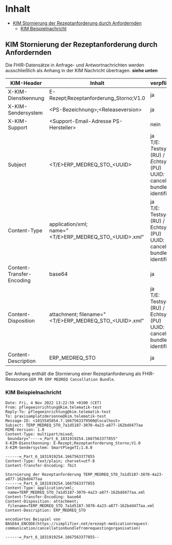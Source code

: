 # Inhalt

- [KIM Stornierung der Rezeptanforderung durch Anfordernden](#kim-rezeptstornierung)
  - [KIM Beispielnachricht](#kim-rezeptstornierung-beispielnachricht)

## KIM Stornierung der Rezeptanforderung durch Anfordernden

Die FHIR-Datensätze in Anfrage- und Antwortnachrichten werden ausschließlich als Anhang in der KIM Nachricht übertragen.
**siehe unten**

|KIM-Header              |Inhalt                                 |verpflichtend|
|------------------------|---------------------------------------|-------------|
|X-KIM-Dienstkennung     |E-Rezept;Rezeptanforderung_Storno;V1.0|ja|
|X-KIM-Sendersystem      |\<PS-Bezeichnung>;\<Releaseversion>   |ja|
|X-KIM-Support           |\<Support-Email-Adresse PS-Hersteller>|nein|
|Subject                 |\<T/E>ERP_MEDREQ_STO_\<UUID>                 |ja <br />T/E: *T*estsystem (RU) / *E*chtsystem (PU)<br />UUID: cancellation bundle identifier |
|Content-Type            |application/xml;<br />name="<T/E>ERP_MEDREQ_STO_\<UUID>.xml" |ja<br />T/E: Testsystem (RU) / Echtsystem (PU)<br />UUID: cancellation bundle identifier <br />|
|Content-Transfer-Encoding |base64 |ja|
|Content-Disposition     |attachment; filename="<T/E>ERP_MEDREQ_STO_\<UUID>.xml" |ja<br />T/E: Testsystem (RU) / Echtsystem (PU)<br />UUID: cancellation bundle identifier|
|Content-Description     |ERP_MEDREQ_STO                                |ja|

Der Anhang enthält die Stornierung einer Rezeptanforderung als FHIR-Ressource `GEM PR ERP MEDREQ Cancellation Bundle`.

### KIM Beispielnachricht

    Date: Fri, 4 Nov 2022 13:22:59 +0100 (CET)
    From: pflegeeinrichtung@kim.telematik-test
    Reply-To: pflegeeinrichtung@kim.telematik-test
    To: praxisamplatzdersonne@kim.telematik-test
    Message-ID: <1015545854.7.1667563379500@localhost>
    Subject: TERP_MEDREQ_STO_7a1d5187-3070-4a23-a877-162bdd477aa
    MIME-Version: 1.0
    Content-Type: multipart/mixed;
     boundary="----=_Part_6_1831919254.1667563377855"
    X-KIM-Dienstkennung: E-Rezept;Rezeptanforderung_Storno;V1.0
    X-KIM-Sendersystem: SmartPlegeTI;1.8.0

    ------=_Part_6_1831919254.1667563377855
    Content-Type: text/plain; charset=utf-8
    Content-Transfer-Encoding: 7bit

    Stornierung der Rezeptanforderung TERP_MEDREQ_STO_7a1d5187-3070-4a23-a877-162bdd477aa
    ------=_Part_6_1831919254.1667563377855
    Content-Type: application/xml;
     name=TERP_MEDREQ_STO_7a1d5187-3070-4a23-a877-162bdd477aa.xml
    Content-Transfer-Encoding: base64
    Content-Disposition: attachment;
     filename=TERP_MEDREQ_STO_7a1d5187-3070-4a23-a877-162bdd477aa.xml
    Content-Description: ERP_MEDREQ_STO

    encodiertes Beispiel von
    BASE64_ENCODE(https://simplifier.net/erezept-medicationrequest-communication/cancellationbundlefromrequestingorganisation)

    ------=_Part_6_1831919254.1667563377855--
